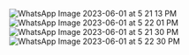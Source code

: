 
![WhatsApp Image 2023-06-01 at 5 21 13 PM](https://github.com/jhojanespinal/paginapeypal/assets/125676314/b5164166-f694-425e-82c5-7eb00a07179f)
![WhatsApp Image 2023-06-01 at 5 22 01 PM](https://github.com/jhojanespinal/paginapeypal/assets/125676314/2d82df3b-e0f0-4841-b29b-641dd6661576)
![WhatsApp Image 2023-06-01 at 5 21 30 PM](https://github.com/jhojanespinal/paginapeypal/assets/125676314/fb9383c1-a337-41ce-bc56-b6f7402e02bf)
![WhatsApp Image 2023-06-01 at 5 22 30 PM](https://github.com/jhojanespinal/paginapeypal/assets/125676314/57edd349-8e96-4db1-a0de-cc1ebd8602c9)
